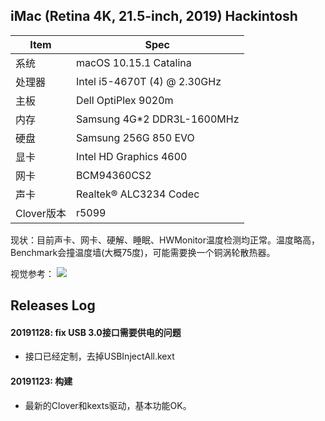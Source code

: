 ## iMac (Retina 4K, 21.5-inch, 2019) Hackintosh

| Item | Spec |
|------|------|
|系统   | macOS 10.15.1 Catalina |
|处理器 | Intel i5-4670T (4) @ 2.30GHz |
|主板   | Dell OptiPlex 9020m |
|内存   | Samsung 4G*2 DDR3L-1600MHz |
|硬盘   | Samsung 256G 850 EVO |
|显卡   | Intel HD Graphics 4600 |
|网卡   | BCM94360CS2 |
|声卡   | Realtek® ALC3234 Codec |
|Clover版本| r5099 |

现状：目前声卡、网卡、硬解、睡眠、HWMonitor温度检测均正常。温度略高，Benchmark会撞温度墙(大概75度)，可能需要换一个铜涡轮散热器。


视觉参考：
![](https://static.chiphell.com/forum/201911/13/164831zex3mbkz96wmkj3k.jpg)

## Releases Log

#### 20191128: fix USB 3.0接口需要供电的问题
  - 接口已经定制，去掉USBInjectAll.kext

#### 20191123: 构建
  - 最新的Clover和kexts驱动，基本功能OK。